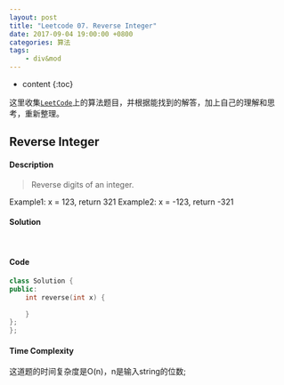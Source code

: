 ```yaml
---
layout: post
title: "Leetcode 07. Reverse Integer"
date: 2017-09-04 19:00:00 +0800 
categories: 算法
tags: 
    - div&mod
---
```

* content
{:toc}

这里收集[`LeetCode`](https://leetcode.com)上的算法题目，并根据能找到的解答，加上自己的理解和思考，重新整理。

<!-- more -->

## Reverse Integer

#### Description

>Reverse digits of an integer.

Example1: x = 123, return 321
Example2: x = -123, return -321 

#### Solution

&emsp;&emsp;

#### Code

```cpp
class Solution {
public:
    int reverse(int x) {
        
    }
};
};
```

#### Time Complexity

这道题的时间复杂度是O(n)，n是输入string的位数;
